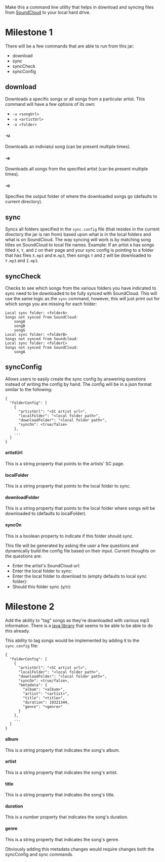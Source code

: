 Make this a command line utility that helps in download and syncing files from [SoundCloud](https://soundcloud.com/) to your local hard drive.

# Milestone 1
There will be a few commands that are able to run from this jar:
- download
- sync
- syncCheck
- syncConfig

## download
Downloads a specific songs or all songs from a particular artist. This command will have a few options of its own:
- `-u <songUrl>`
- `-a <artistUrl>`
- `-o <folder>`

#### -u
Downloads an indiviatul song (can be present multiple times).

#### -a
Downloads all songs from the specified artist (can be present multiple times).

#### -o
Specifies the output folder of where the downloaded songs go (defaults to current directory).

## sync
Syncs all folders specified in the `sync.config` file (that resides in the current directory the jar is ran from) based upon what is in the local folders and what is on SoundCloud. The way syncing will work is by matching song titles on SoundCloud to local file names.
Example: If an artist `A` has songs titled `X`, `Y`, and `Z` on their page and your sync config is pointing to a folder that has files `X.mp3` and `W.mp3`, then songs `Y` and `Z` will be downloaded to `Y.mp3` and `Z.mp3`.

## syncCheck
Checks to see which songs from the various folders you have indicated to sync need to be downloaded to be fully synced with SoundCloud. This will use the same logic as the `sync` command, however, this will just print out for which songs you are missing for each folder:
```
Local sync folder: <folderA>
Songs not synced from SoundCloud:
    songA
    songB
    songG
Local sync folder: <folderB>
Songs not synced from Soundcloud:
Local sync folder: <folderC>
Songs not synced from SoundCloud:
    songA
```

## syncConfig
Allows users to easily create the sync config by answering questions instead of writing the config by hand. The config will be in a json format similar to the following:
```
{
  "folderConfig": [
    {
      "artistUrl": "<SC artist url>",
      "localFolder": "<local folder path>",
      "downloadFolder": "<local folder path>",
      "syncOn": <true/false>
    },
    ...
  ]
}
```
#### artistUrl
This is a string property that points to the artists' SC page.

#### localFolder
This is a string property that points to the local folder to sync.

#### downloadFolder
This is a string property that points to the local folder where songs will be downloaded to (defaults to localFolder).

#### syncOn
This is a boolean property to indicate if this folder should sync.

This file will be generated by asking the user a few questions and dynamically build the config file based on their input. Current thoughts on the questions are:
- Enter the artist's SoundCloud url:
- Enter the local folder to sync:
- Enter the local folder to download to (empty defaults to local sync folder):
- Should this folder sync (y/n):

# Milestone 2
Add the ability to "tag" songs as they're downloaded with various mp3 information. There is a [java library](https://github.com/mpatric/mp3agic) that seems to be able to be able to do this already.

This ability to tag songs would be implemented by adding it to the `sync.config` file:
```
{
  "folderConfig": [
    {
      "artistUrl": "<SC artist url>",
      "localFolder": "<local folder path>",
      "downloadFolder": "<local folder path>",
      "syncOn": <true/false>,
      "metadata": {
        "album": "<album>",
        "artist": "<artist>",
        "title": "<title>",
        "duration": 19321344,
        "genre": "<genre>"
      }
    },
    ...
  ]
}
```
#### album
This is a string property that indicates the song's album.

#### artist
This is a string property that indicates the song's artist.

#### title
This is a string property that indicates the song's title.

#### duration
This is a number property that indicates the song's duration.

#### genre
This is a string property that indicates the song's genre.

Obviously adding this metadata changes would require changes both the syncConfig and sync commands.
